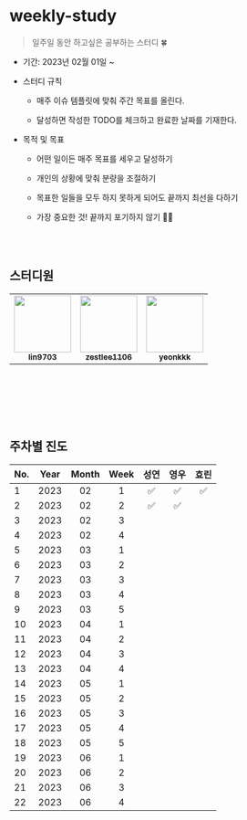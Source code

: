 # weekly-study
> 일주일 동안 하고싶은 공부하는 스터디 🍀

* 기간: 2023년 02월 01일 ~

* 스터디 규칙
  
  * 매주 이슈 템플릿에 맞춰 주간 목표를 올린다.
  
  * 달성하면 작성한 TODO를 체크하고 완료한 날짜를 기재한다.

* 목적 및 목표
  
  * 어떤 일이든 매주 목표를 세우고 달성하기
  
  * 개인의 상황에 맞춰 분량을 조절하기
  
  * 목표한 일들을 모두 하지 못하게 되어도 끝까지 최선을 다하기
  
  * 가장 중요한 것! 끝까지 포기하지 않기 👀✨

<br><br>

## 스터디원

  
<table>
  <tr>
     <td align="center"><a href="https://github.com/lin9703"><img src="https://avatars.githubusercontent.com/u/37198145?v=4?s=100" width="100px;" alt=""/><br /><sub><b>lin9703</b></sub></a><br /></td>
    <td align="center"><a href="https://github.com/zestlee1106"><img src="https://avatars.githubusercontent.com/u/47649108?v=4?s=100" width="100px;" alt=""/><br /><sub><b>zestlee1106</b></sub></a><br /></td>
     <td align="center"><a href="https://github.com/yeonkkk"><img src="https://avatars.githubusercontent.com/u/88660886?v=4?v=4?s=100" width="100px;" alt=""/><br /><sub><b>yeonkkk</b></sub></a><br /></td>
</tr>
</table>


<br><br>

<br><br>

## 주차별 진도 
|No. |Year| Month |Week|성연|영우|효린|
|:---|:---:|:---:|:---:|:---:|:---:|:---:|
|1|2023|02|1|✅|✅|✅|
|2|2023|02|2|✅|✅|  |
|3|2023|02|3|  |  |  | 
|4|2023|02|4|  |  |  |
|5|2023|03|1|  |  |  |
|6|2023|03|2|  |  |  |
|7|2023|03|3|  |  |  | 
|8|2023|03|4|  |  |  |
|9|2023|03|5|  |  |  |
|10|2023|04|1|  |  |  |
|11|2023|04|2|  |  |  |
|12|2023|04|3|  |  |  | 
|13|2023|04|4|  |  |  |
|14|2023|05|1|  |  |  |
|15|2023|05|2|  |  |  |
|16|2023|05|3|  |  |  | 
|17|2023|05|4|  |  |  |
|18|2023|05|5|  |  |  |
|19|2023|06|1|  |  |  |
|20|2023|06|2|  |  |  |
|21|2023|06|3|  |  |  | 
|22|2023|06|4|  |  |  |
